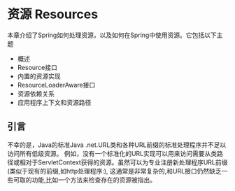 # 资源 Resources
本章介绍了Spring如何处理资源，以及如何在Spring中使用资源。它包括以下主题
* 概述
* Resource接口
* 内置的资源实现
* ResourceLoaderAware接口
* 资源依赖关系
* 应用程序上下文和资源路径

## 引言
不幸的是，Java的标准Java .net.URL类和各种URL前缀的标准处理程序并不足以访问所有低级资源。
例如，没有一个标准化的URL实现可以用来访问需要从类路径或相对于ServletContext获得的资源。虽然可以为专业注册新处理程序URL前缀(类似于现有的前缀,如http处理程序:),
这通常是非常复杂的,和URL接口仍然缺乏一些可取的功能,比如一个方法来检查存在的资源被指出。
  


